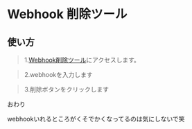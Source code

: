 # Webhook 削除ツール

## 使い方
>1.[Webhook削除ツール](https://yukina67.github.io/webhookdelete/)にアクセスします。


>2.webhookを入力します


>3.削除ボタンをクリックします

おわり


webhookいれるところがくそでかくなってるのは気にしないで笑

